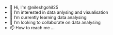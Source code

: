 - 👋 Hi, I’m @nileshgohil25
- 👀 I’m interested in data anlysing and visualisation
- 🌱 I’m currently learning data analysing 
- 💞️ I’m looking to collaborate on data analysing 
- 📫 How to reach me ...

<!---
nileshgohil25/nileshgohil25 is a ✨ special ✨ repository because its `README.md` (this file) appears on your GitHub profile.
You can click the Preview link to take a look at your changes.
--->
